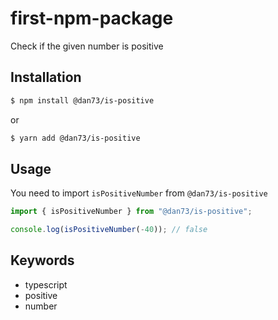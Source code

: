 # first-npm-package

Check if the given number is positive

## Installation

```bash
$ npm install @dan73/is-positive
```

or

```bash
$ yarn add @dan73/is-positive
```

## Usage

You need to import `isPositiveNumber` from `@dan73/is-positive`

```typescript
import { isPositiveNumber } from "@dan73/is-positive";

console.log(isPositiveNumber(-40)); // false
```

## Keywords

- typescript
- positive
- number
